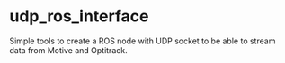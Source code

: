 # udp_ros_interface
Simple tools to create a ROS node with UDP socket to be able to stream data from Motive and Optitrack.
